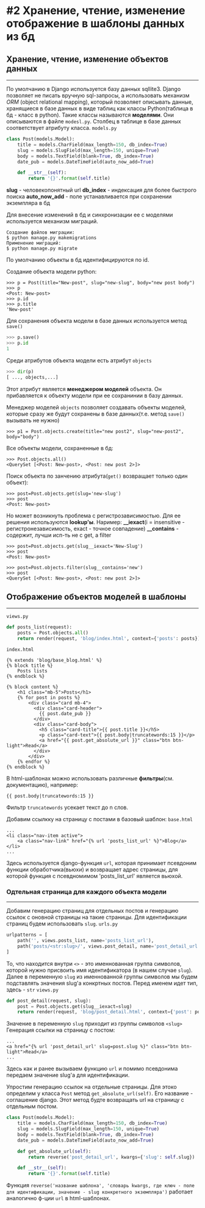 # #2 Хранение, чтение, изменение отображение в шаблоны данных из бд
## Хранение, чтение, изменение объектов данных
---
По умолчанию в Django используется базу данных sqllite3. Django позволяет не писать вручную sql-запросы, а использовать механизм *ORM* (object relational mapping), который позволяет описывать данные, хранящиеся в базе данных в виде таблиц как классы Python(таблица в бд - класс в python). Такие классы называются **моделями**. Они описываются в файле `modesl.py`. Столбец в таблице в базе данных соответствует атрибуту класса.
`models.py`
```python
class Post(models.Model):
    title = models.CharField(max_length=150, db_index=True)
    slug = models.SlugField(max_length=150, unique=True)
    body = models.TextField(blank=True, db_index=True)
    date_pub = models.DateTimeField(auto_now_add=True)

    def __str__(self):
        return '{}'.format(self.title)
```
**slug** - человекопонятный url
**db_index** - индексация для более быстрого поиска
**auto_now_add** - поле устанавливается при сохранении экземпляра в бд

Для внесение изменений в бд и синхронизации ее с моделями используется  механизм миграций.
```django
Создание файлов миграции:
$ python manage.py makemigrations
Применение миграций:
$ python manage.py migrate
```
По умолчанию объекты в бд идентифицируются по id. 

Создание объекта модели python:
```django
>>> p = Post(title="New-post", slug="new-slug", body="new post body")
>>> p
<Post: New-post>
>>> p.id
>>> p.title
'New-post'
```
Для сохранения объекта модели в базе данных используется метод `save()`
```python
>>> p.save()
>>> p.id
1
```
Среди атрибутов объекта модели есть атрибут `objects`
```python
>>> dir(p)
[ ..., objects,...]
```
Этот атрибут является **менеджером моделей** объекта. Он прибавляется к объекту модели при ее сохранинии в базу данных.

Менеджер моделей `objects` позволяет создавать объекты моделей, которые сразу же будут сохранены в базе данных(т.е. метод `save()` вызывать не нужно)
```django
>>> p1 = Post.objects.create(title="new post2", slug="new-post2", body="body")
```
Все объекты модели, сохраненные в бд:
```django 
>>> Post.objects.all()
<QuerySet [<Post: New-post>, <Post: new post 2>]>
```
Поиск объекта по занчению атрибута(`get()` возвращает только один объект):
```django
>>> post=Post.objects.get(slug='new-slug')
>>> post
<Post: New-post>
```
Но может возникнуть проблема с регистрозависимостью. Для ее решения используются **lookup'ы**. Наример:
**__iexact**(i = insensitive - регистронезависимость, exact - точное совпадение)
**__contains** - содержит, лучши исп-ть не с get, а filter
```django
>>> post=Post.objects.get(slug__iexact='New-Slug')
>>> post
<Post: New-post>
```
```django
>>> post=Post.objects.filter(slug__contains='new')
>>> post
<QuerySet [<Post: New-post>, <Post: new post 2>]>
``` 

## Отображение объектов моделей в шаблоны
---
`views.py`
```python
def posts_list(request):
    posts = Post.objects.all()
    return render(request, 'blog/index.html', context={'posts': posts})
```
`index.html`
```django
{% extends 'blog/base_blog.html' %}
{% block title %}
	Posts lists
{% endblock %}

{% block content %}
	<h1 class="mb-5">Posts</h1>
	{% for post in posts %}
		<div class="card mb-4">
		  <div class="card-header">
		    {{ post.date_pub }}
		  </div>
		  <div class="card-body">
		    <h5 class="card-title">{{ post.title }}</h5>
		    <p class="card-text">{{ post.body|truncatewords:15 }}</p>
		    <a href="{{ post.get_absolute_url }}" class="btn btn-light">Read</a>
		  </div>
		</div>
	{% endfor %}
{% endblock %}
```
В html-шаблонах можно использовать различные **фильтры**(см. документацию), например:
```django
{{ post.body|truncatewords:15 }}
```
Фильтр `truncatewords` усекает текст до n слов.

Добавим ссылкку на страницу с постами в базовый шаблон:
`base.html`
```django
...
<li class="nav-item active">
	<a class="nav-link" href="{% url 'posts_list_url' %}">Blog</a>
</li>
...
```
Здесь используется django-функция `url`, которая принимает псевдоним функции обработчика(вьюхи) и возвращает адрес страницы, для которой функция с псевдномимом 'posts_list_url' является вьюхой. 
### Одтельная страница для каждого объекта модели
---
Добавим генерацию страниц для отдельных постов и генерацию ссылок с оновной страницы на такие страницы. Для идентификации страниц будем использовать `slug`.
`urls.py`
```python
urlpatterns = [
    path('', views.posts_list, name='posts_list_url'),
    path('posts/<str:slug>/', views.post_detail, name='post_detail_url'),
]
```
То, что находится внутри `<>` - это именнованная группа символов, которой нужно присвоить имя идентификатора (в нашем случае `slug`). Далее в переменную `slug` из именнованной группы символов мы будем подставлять значения slug'a конкртных постов. Перед именем идет тип, здесь - `str`
`views.py`
```python
def post_detail(request, slug):
    post = Post.objects.get(slug__iexact=slug)
    return render(request, 'blog/post_detail.html', context={'post': post})
```
Значение в переменную `slug` приходит из группы символов `<slug>`
Генерация ссылки на страницу с постом:
```django
...
<a href="{% url 'post_detail_url' slug=post.slug %}" class="btn btn-light">Read</a>
...
```
Здесь как и ранее вызываем функцию `url` и помимо псевдонима передаем значение slug'a для идентификации.

Упростим генерацию ссылок на отдельные страницы. Для этоко определим у класса `Post` метод `get_absolute_url(self)`. Его название - соглашение django. Этот метод будте возвращать url на страницу с отдельным постом.
```python
class Post(models.Model):
    title = models.CharField(max_length=150, db_index=True)
    slug = models.SlugField(max_length=150, unique=True)
    body = models.TextField(blank=True, db_index=True)
    date_pub = models.DateTimeField(auto_now_add=True)

    def get_absolute_url(self):
        return reverse('post_detail_url', kwargs={'slug': self.slug})

    def __str__(self):
        return '{}'.format(self.title)
```
Функция `reverse('название шаблона', 'словарь kwargs, где ключ - поле для идентификации, значение - slug конкретного экземпляра')` работает аналогично ф-ции `url` в html-шаблонах.